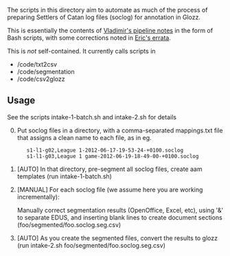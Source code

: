 The scripts in this directory aim to automate as much of the process of
preparing Settlers of Catan log files (soclog) for annotation in Glozz.

This is essentially the contents of [Vladimir's pipeline notes][vlad]
in the form of Bash scripts, with some corrections noted in
[Eric's errata][eric].

This is *not* self-contained.  It currently calls scripts in

* /code/txt2csv
* /code/segmentation
* /code/csv2glozz

## Usage

See the scripts intake-1-batch.sh and intake-2.sh for details

0. Put soclog files in a directory, with a comma-separated mappings.txt
   file that assigns a clean name to each file, as in eg.

          s1-l1-g02,League 1-2012-06-17-19-53-24-+0100.soclog
          s1-l1-g03,League 1 game-2012-06-19-18-49-00-+0100.soclog

1. [AUTO]
   In that directory, pre-segment all soclog files, create aam templates
   (run intake-1-batch.sh)

2. [MANUAL]
   For each soclog file (we assume here you are working incrementally):

   Manually correct segmentation results (OpenOffice, Excel, etc),
   using '&' to separate EDUS, and
   inserting blank lines to create document sections
   (foo/segmented/foo.soclog.seg.csv)

3. [AUTO]
   As you create the segmented files, convert the results to glozz
   (run intake-2.sh foo/segmented/foo.soclog.seg.csv)


[vlad]: /docs/reation_aa_ac_Vladimir.README
[eric]: /docs/notes-kow/intake-errata.markdown
